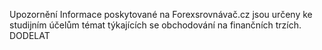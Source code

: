 <span class="badge">Upozornění</span> Informace poskytované na Forexsrovnávač.cz jsou určeny ke studijním účelům témat týkajících se obchodování na finančních trzích.  DODELAT